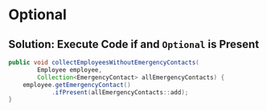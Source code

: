 # Optional

## Solution: Execute Code if and `Optional` is Present

``` java
public void collectEmployeesWithoutEmergencyContacts(
        Employee employee,
        Collection<EmergencyContact> allEmergencyContacts) {
    employee.getEmergencyContact()
            .ifPresent(allEmergencyContacts::add);
}
```
